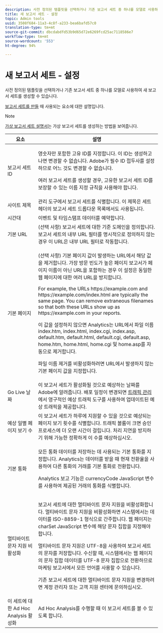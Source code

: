 ```yaml
---
description: 사전 정의된 템플릿을 선택하거나 기존 보고서 세트 중 하나를 모델로 사용하여 새 보고서 세트를 생성할 수 있습니다.
title: 새 보고서 세트 - 설정
topic: Admin tools
uuid: 3508f684-11a3-4c8f-a233-bea6bafd57c0
translation-type: tm+mt
source-git-commit: dbcdabdfd53b9d65d72e6269fcd25ac7118586e7
workflow-type: tm+mt
source-wordcount: '553'
ht-degree: 94%

---
```



# 새 보고서 세트 - 설정

사전 정의된 템플릿을 선택하거나 기존 보고서 세트 중 하나를 모델로 사용하여 새 보고서 세트를 생성할 수 있습니다.

[보고서 세트를 만들](/help/admin/c-manage-report-suites/c-new-report-suite/t-create-a-report-suite.md) 때 사용되는 요소에 대한 설명입니다.

>[!NOTE]
>
>[가상 보고서 세트 설명서](/help/components/vrs/c-workflow-vrs/vrs-create.md)는 가상 보고서 세트를 생성하는 방법을 보여줍니다.

<table id="table_F739FBD8DB8D409E916F12F61C5953D0"> 
 <thead> 
  <tr> 
   <th colname="col1" class="entry"> 요소 </th> 
   <th colname="col2" class="entry"> 설명 </th> 
  </tr> 
 </thead>
 <tbody> 
  <tr> 
   <td colname="col1"> <span class="wintitle"> 보고서 세트 ID </span> </td> 
   <td colname="col2"> <p>영숫자만 포함한 고유 ID를 지정합니다. 이 ID는 생성하고 나면 변경할 수 없습니다. Adobe가 필수 ID 접두사를 설정하므로 어느 것도 변경할 수 없습니다. </p> <p>여러 보고서 세트를 생성할 경우, 고유한 보고서 세트 ID를 보장할 수 있는 이름 지정 규칙을 사용해야 합니다. </p> </td> 
  </tr> 
  <tr> 
   <td colname="col1"> <span class="wintitle"> 사이트 제목</span> </td> 
   <td colname="col2"><span class="wintitle">관리 도구</span>에서 보고서 세트를 식별합니다. 이 제목은 세트 헤더의 <span class="wintitle">보고서 세트</span> 드롭다운 목록에서도 사용됩니다. </td> 
  </tr> 
  <tr> 
   <td colname="col1"> <span class="wintitle"> 시간대</span> </td> 
   <td colname="col2"> 이벤트 및 타임스탬프 데이터를 예약합니다. </td> 
  </tr> 
  <tr> 
   <td colname="col1"> <span class="wintitle"> 기본 URL</span> </td> 
   <td colname="col2"> (선택 사항) 보고서 세트에 대한 기준 도메인을 정의합니다. 보고서 세트의 내부 URL 필터를 명시적으로 정의하지 않는 경우 이 URL은 내부 URL 필터로 작동합니다. </td> 
  </tr> 
  <tr> 
   <td colname="col1"> <span class="wintitle"> 기본 페이지</span> </td> 
   <td colname="col2"> <p>(선택 사항) <span class="wintitle">기본 페이지</span> 값이 발생하는 URL에서 해당 값을 제거합니다. <span class="wintitle">가장 방문 빈도가 높은 페이지</span> 보고서가 페이지 이름이 아닌 URL을 포함하는 경우 이 설정은 동일한 웹 페이지에 대한 여러 URL을 방지합니다. </p> <p>For example, the URLs<span class="filepath"> https://example.com</span> and <span class="filepath"> https://example.com/index.html</span> are typically the same page. You can remove extraneous filenames so that both these URLs show up as <span class="filepath"> https://example.com</span> in your reports. </p> <p>이 값을 설정하지 않으면 Analytics는 URL에서 파일 이름 <span class="filepath">index.htm</span>, <span class="filepath">index.html</span>, <span class="filepath">index.cgi</span>, <span class="filepath">index.asp</span>, <span class="filepath">default.htm</span>, <span class="filepath">default.html</span>, <span class="filepath">default.cgi</span>, <span class="filepath">default.asp</span>, <span class="filepath">home.htm</span>, <span class="filepath">home.html</span>, <span class="filepath">home.cgi</span> 및<span class="filepath"> home.asp</span>를 자동으로 제거합니다. </p> <p>파일 이름 제거를 비활성화하려면 URL에서 발생하지 않는 기본 페이지 값을 지정합니다.  </p> </td> 
  </tr> 
  <tr> 
   <td colname="col1"> <p>Go Live 날짜 </p> </td> 
   <td colname="col2">이 보고서 세트가 활성화될 것으로 예상하는 날짜를 Adobe에 알려줍니다. 배포 일정이 변경되면 <a href="/help/admin/c-traffic-management/traffic-management.md">트래픽 관리</a>에서 <span class="wintitle">영구적인 예상 트래픽 도구</span>를 사용하여 업데이트된 예상 트래픽을 제공합니다. </td> 
  </tr> 
  <tr> 
   <td colname="col1"> <span class="wintitle"> 예상 일별 페이지 보기 수</span> </td> 
   <td colname="col2"> 이 보고서 세트가 하루에 지원할 수 있을 것으로 예상되는 페이지 보기 횟수를 식별합니다. 트래픽 볼륨이 크면 승인 프로세스에 더 오랜 시간이 걸립니다. 처리 지연을 방지하기 위해 가능한 정확하게 이 수를 예상하십시오. </td> 
  </tr> 
  <tr> 
   <td colname="col1"> <span class="wintitle"> 기본 통화</span> </td> 
   <td colname="col2"> <p>모든 통화 데이터를 저장하는 데 사용되는 기본 통화를 지정합니다. Analytics는 데이터를 받을 때 현재 전환율을 사용하여 다른 통화의 거래를 기본 통화로 전환합니다. </p> <p> Analytics 보고 기능은 <span class="varname"> currencyCode</span> JavaScript 변수를 사용하여 제공된 거래의 통화를 식별합니다. </p> </td> 
  </tr> 
  <tr> 
   <td colname="col1"> <span class="wintitle"> 멀티바이트 문자 지원 비활성화 </span> </td> 
   <td colname="col2"> <p>보고서 세트에 대한 멀티바이트 문자 지원을 비활성화합니다. 멀티바이트 문자 지원을 비활성화하면 시스템에서는 데이터를 ISO-8859-1 형식으로 간주합니다. 웹 페이지는 <span class="varname"> charSet</span> JavaScript 변수에 해당 문자 집합을 지정해야 합니다. </p> <p>멀티바이트 문자 지원은 UTF-8을 사용하여 보고서 세트의 문자를 저장합니다. 수신할 때, 시스템에서는 웹 페이지의 문자 집합 데이터를 UTF-8 문자 집합으로 전환하므로 마케팅 보고서에서 모든 언어를 사용할 수 있습니다. </p> <p>기존 보고서 세트에 대한 멀티바이트 문자 지원을 변경하려면 계정 관리자 또는 고객 지원 센터에 문의하십시오. </p> </td> 
  </tr> 
  <tr> 
   <td colname="col1"> <span class="wintitle"> 이 세트에 대한 Ad Hoc Analysis 활성화</span> </td> 
   <td colname="col2"> Ad Hoc Analysis를 수행할 때 이 보고서 세트를 볼 수 있도록 합니다. </td> 
  </tr> 
 </tbody> 
</table>

